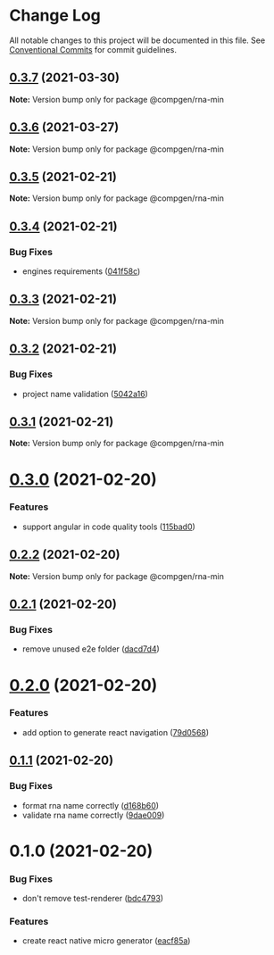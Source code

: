# Change Log

All notable changes to this project will be documented in this file.
See [Conventional Commits](https://conventionalcommits.org) for commit guidelines.

## [0.3.7](https://github.com/developer239/compgen/compare/@compgen/rna-min@0.3.6...@compgen/rna-min@0.3.7) (2021-03-30)

**Note:** Version bump only for package @compgen/rna-min





## [0.3.6](https://github.com/developer239/compgen/compare/@compgen/rna-min@0.3.5...@compgen/rna-min@0.3.6) (2021-03-27)

**Note:** Version bump only for package @compgen/rna-min





## [0.3.5](https://github.com/developer239/compgen/compare/@compgen/rna-min@0.3.4...@compgen/rna-min@0.3.5) (2021-02-21)

**Note:** Version bump only for package @compgen/rna-min





## [0.3.4](https://github.com/developer239/compgen/compare/@compgen/rna-min@0.3.3...@compgen/rna-min@0.3.4) (2021-02-21)


### Bug Fixes

* engines requirements ([041f58c](https://github.com/developer239/compgen/commit/041f58cffca7b9db89515ed7e2d77535750cedd6))





## [0.3.3](https://github.com/developer239/compgen/compare/@compgen/rna-min@0.3.2...@compgen/rna-min@0.3.3) (2021-02-21)

**Note:** Version bump only for package @compgen/rna-min





## [0.3.2](https://github.com/developer239/compgen/compare/@compgen/rna-min@0.3.1...@compgen/rna-min@0.3.2) (2021-02-21)


### Bug Fixes

* project name validation ([5042a16](https://github.com/developer239/compgen/commit/5042a16aca6f8256be2fdc72ea8488a8a6f109f5))





## [0.3.1](https://github.com/developer239/compgen/compare/@compgen/rna-min@0.3.0...@compgen/rna-min@0.3.1) (2021-02-21)

**Note:** Version bump only for package @compgen/rna-min





# [0.3.0](https://github.com/developer239/compgen/compare/@compgen/rna-min@0.2.2...@compgen/rna-min@0.3.0) (2021-02-20)


### Features

* support angular in code quality tools ([115bad0](https://github.com/developer239/compgen/commit/115bad0e04e490152dcf57341ae2a3c6112f6e2d))





## [0.2.2](https://github.com/developer239/compgen/compare/@compgen/rna-min@0.2.1...@compgen/rna-min@0.2.2) (2021-02-20)

**Note:** Version bump only for package @compgen/rna-min





## [0.2.1](https://github.com/developer239/compgen/compare/@compgen/rna-min@0.2.0...@compgen/rna-min@0.2.1) (2021-02-20)


### Bug Fixes

* remove unused e2e folder ([dacd7d4](https://github.com/developer239/compgen/commit/dacd7d45fbd3d7419ead708ccf0b2717bcdf16d6))





# [0.2.0](https://github.com/developer239/compgen/compare/@compgen/rna-min@0.1.1...@compgen/rna-min@0.2.0) (2021-02-20)


### Features

* add option to generate react navigation ([79d0568](https://github.com/developer239/compgen/commit/79d0568cf4abbf27fb9587b5c5641342442035ed))





## [0.1.1](https://github.com/developer239/compgen/compare/@compgen/rna-min@0.1.0...@compgen/rna-min@0.1.1) (2021-02-20)


### Bug Fixes

* format rna name correctly ([d168b60](https://github.com/developer239/compgen/commit/d168b606ffd472e6df98be805bf55466f0de4fc6))
* validate rna name correctly ([9dae009](https://github.com/developer239/compgen/commit/9dae009420ec4d599ab7b358932c42d6945faa91))





# 0.1.0 (2021-02-20)


### Bug Fixes

* don't remove test-renderer ([bdc4793](https://github.com/developer239/compgen/commit/bdc47937695dbf9b0d63b216522cbeb4258cacb9))


### Features

* create react native micro generator ([eacf85a](https://github.com/developer239/compgen/commit/eacf85a577023a23e1f6501418d1cc152115ed60))
